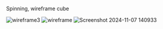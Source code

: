 Spinning, wireframe cube

![wireframe3](https://github.com/user-attachments/assets/a338f13c-c71c-4464-bfbe-4bda239c21e2)
![wireframe](https://github.com/user-attachments/assets/ea96f064-4aae-4cfc-b3da-863a467626ac)
![Screenshot 2024-11-07 140933](https://github.com/user-attachments/assets/da7a4a97-cff4-416e-a7db-271a88133964)
